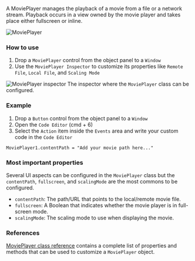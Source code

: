 A MoviePlayer manages the playback of a movie from a file or a network stream. Playback occurs in a view owned by the movie player and takes place either fullscreen or inline.

![MoviePlayer](images/movieplayer1.png)

### How to use
1. Drop a `MoviePlayer` control from the object panel to a `Window`
2. Use the `MoviePlayer Inspector` to customize its properties like `Remote File`, `Local File`, and `Scaling Mode`

![`MoviePlayer` inspector](images/movieplayer2.png)
The inspector where the `MoviePlayer` class can be configured.

### Example
1. Drop a `Button` control from the object panel to a `Window`
2. Open the `Code Editor` (cmd + 6)
3. Select the `Action` item inside the `Events` area and write your custom code in the `Code Editor`
```
MoviePlayer1.contentPath = "Add your movie path here..."
```

### Most important properties
Several UI aspects can be configured in the `MoviePlayer` class but the `contentPath`, `fullscreen`, and `scalingMode` are the most commons to be configured.
- `contentPath`: The path/URL that points to the local/remote movie file.
- `fullscreen`: A Boolean that indicates whether the movie player is in full-screen mode.
- `scalingMode`: The scaling mode to use when displaying the movie.

### References
[MoviePlayer class reference](../classes/MoviePlayer.html) contains a complete list of properties and methods that can be used to customize a `MoviePlayer` object.
